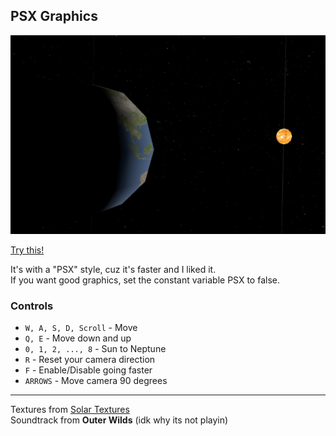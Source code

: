 ## PSX Graphics

![Earth](https://raw.githubusercontent.com/alaanvv/Image-Database/main/Solar-System-3D/earth.png)

[Try this!](https://alaanvv.github.io/Solar-System-3D/)  
  
It's with a "PSX" style, cuz it's faster and I liked it.  
If you want good graphics, set the constant variable PSX to false.  
  
### Controls

 - `W, A, S, D, Scroll` - Move
 - `Q, E` - Move down and up
 - `0, 1, 2, ..., 8` - Sun to Neptune
 - `R` - Reset your camera direction
 - `F` - Enable/Disable going faster
 - `ARROWS` - Move camera 90 degrees

---

Textures from [Solar Textures](https://www.solarsystemscope.com/textures/)  
Soundtrack from **Outer Wilds** (idk why its not playin)
